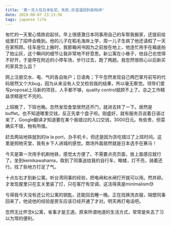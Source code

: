 ```yaml
---
title: '第一天入住日本私宅，失败,灰溜溜回到高档UR'
date: 2019-08-07 23:13:56
tags: japanse life
---
```




匆忙的一天里心情跌宕起伏。早上很感激日本同事用自己的车帮我搬家，还提前给组里打了招呼会晚到。他的儿子在稻毛海岸上学，周一儿子生病了他还请假了一天在家照顾。往车座位上搬时，我那箱闲书因为之前放在地上，他连忙用手在箱底拍了拍尘灰，这个瞬间的细节让我非常地不好意思。新公寓在小巷子，他自己也觉得不好开，于是停在附近的小停车场，步行过去，跑了两趟。我忽然很担心以后新买的家具怎么运？



网上注册交水、电、气的各自账户；日语角；下午忽然发现自己两巴掌月前写的代码居然又个大bug，因为从来没有人交叉检验我的结果，所以毫无察觉。领导们爱写proposal上马新的项目，人手都不够，quality control就顾不上了。总之工作精益求精是忙不完的。



上班晚了，下班也晚。忽然发现食堂居然还开门，就进去转了一下。居然是buffet。也不知道哪里交钱，反正先拿个盘子呗。刚盛好，就有服务员说着日语过来了，Google翻译才知道要在某个我错过的入口交钱，3000日元。有些贵，但菜确实不错，物有所值。



赶去两站地铁就到的la la port，办手机卡，但还是因为贪吃错过了上班时间。这里是购物天堂，我有乡下人进城的感觉。商场外面居然就是日本选手在赛马！



今天是第一次用手机刷地铁，感觉太方便了。不需要点亮页面，放上面感应就行了。坐到kemikawahama，取到了同事送给我的自行车，略矮，灯不亮，骑着还行。找了些地方打足了气。



十点左右才到新公寓。听台湾同事的经验，把电闸和水闸打开就可以用。然并卵。才发现屋里只在玄关里装了灯，只在客厅有空调，这活得真是minimalism😓



亏得我今天没有还公司公寓的钥匙，还能回去睡一晚。正在找换洗衣服，隔壁同事回来了，他说他的经验是房东应该已经开通了才对。明天再打电话吧。



忽然无比怀念k公寓，省事才是王道。原来所谓地道的生活方式，常常是失去了习以为常的便利。